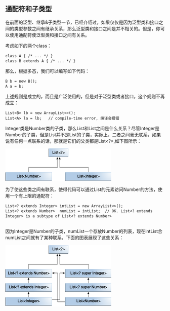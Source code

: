 ## 通配符和子类型

在前面的泛型、继承&子类型一节，已经介绍过，如果仅仅是因为泛型类和接口之间的类型参数之间有继承关系，那么泛型类和接口之间是并不相关的。但是，你可以使用通配符使泛型类和接口之间有关系。


考虑如下的两个class：

```
class A { /* ... */ }
class B extends A { /* ... */ }

```

那么，根据多态，我们可以编写如下代码：

```
B b = new B();
A a = b;

```

上述规则是成立的，而且是广泛使用的，但是对于泛型类或者接口，这个规则不再成立：

```
List<B> lb = new ArrayList<>();
List<A> la = lb;   // compile-time error, 编译会报错

```

Integer类是Number类的子类，那么List<Integer>和List<Number>之间是什么关系？尽管Integer是Number的子类，但是List<Integer>并不是List<Number>的子类，实际上，二者之间毫无联系，如果说有任何一点联系的话，那就是它们的父类都是List<?>,如下图所示：

![](generics-listParent.gif)


为了使这些类之间有联系，使得代码可以通过List<Integer>的元素访问Number的方法，使用一个有上限的通配符：


```
List<? extends Integer> intList = new ArrayList<>();
List<? extends Number>  numList = intList;  // OK. List<? extends Integer> is a subtype of List<? extends Number>


```

因为Integer是Number的子类，numList一个存放Number的列表，现在intList合numList之间就有了某种联系，下面的图表展现了这些关系：


![](generics-wildcardSubtyping.gif)




























